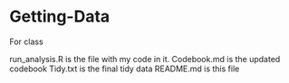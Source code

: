 # Getting-Data
For class

run_analysis.R is the file with my code in it.
Codebook.md is the updated codebook
Tidy.txt is the final tidy data
README.md is this file